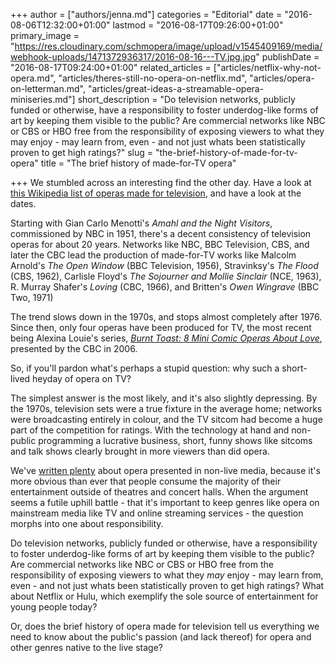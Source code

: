 +++
author = ["authors/jenna.md"]
categories = "Editorial"
date = "2016-08-06T12:32:00+01:00"
lastmod = "2016-08-17T09:26:00+01:00"
primary_image = "https://res.cloudinary.com/schmopera/image/upload/v1545409169/media/webhook-uploads/1471372936317/2016-08-16---TV.jpg.jpg"
publishDate = "2016-08-17T09:24:00+01:00"
related_articles = ["articles/netflix-why-not-opera.md", "articles/theres-still-no-opera-on-netflix.md", "articles/opera-on-letterman.md", "articles/great-ideas-a-streamable-opera-miniseries.md"]
short_description = "Do television networks, publicly funded or otherwise, have a responsibility to foster underdog-like forms of art by keeping them visible to the public? Are commercial networks like NBC or CBS or HBO free from the responsibility of exposing viewers to what they may enjoy - may learn from, even - and not just whats been statistically proven to get high ratings?"
slug = "the-brief-history-of-made-for-tv-opera"
title = "The brief history of made-for-TV opera"

+++
We stumbled across an interesting find the other day. Have a look at [this Wikipedia list of operas made for television](https://en.wikipedia.org/wiki/List_of_television_operas), and have a look at the dates.

Starting with Gian Carlo Menotti's *Amahl and the Night Visitors*, commissioned by NBC in 1951, there's a decent consistency of television operas for about 20 years. Networks like NBC, BBC Television, CBS, and later the CBC lead the production of made-for-TV works like Malcolm Arnold's *The Open Window* (BBC Television, 1956), Stravinksy's *The Flood* (CBS, 1962), Carlisle Floyd's *The Sojourner and Mollie Sinclair* (NCE, 1963), R. Murray Shafer's *Loving* (CBC, 1966), and Britten's *Owen Wingrave* (BBC Two, 1971)

The trend slows down in the 1970s, and stops almost completely after 1976. Since then, only four operas have been produced for TV, the most recent being Alexina Louie's series, [*Burnt Toast: 8 Mini Comic Operas About Love*](/colin-mochrie-russell-braun-and-operagrams/), presented by the CBC in 2006.

So, if you'll pardon what's perhaps a stupid question: why such a short-lived heyday of opera on TV?

The simplest answer is the most likely, and it's also slightly depressing. By the 1970s, television sets were a true fixture in the average home; networks were broadcasting entirely in colour, and the TV sitcom had become a huge part of the competition for ratings. With the technology at hand and non-public programming a lucrative business, short, funny shows like sitcoms and talk shows clearly brought in more viewers than did opera.

We've [written plenty](/netflix-why-not-opera/) about opera presented in non-live media, because it's more obvious than ever that people consume the majority of their entertainment outside of theatres and concert halls. When the argument seems a futile uphill battle - that it's important to keep genres like opera on mainstream media like TV and online streaming services - the question morphs into one about responsibility.

Do television networks, publicly funded or otherwise, have a responsibility to foster underdog-like forms of art by keeping them visible to the public? Are commercial networks like NBC or CBS or HBO free from the responsibility of exposing viewers to what they *may* enjoy - may learn from, even - and not just whats been statistically proven to get high ratings? What about Netflix or Hulu, which exemplify the sole source of entertainment for young people today?

Or, does the brief history of opera made for television tell us everything we need to know about the public's passion (and lack thereof) for opera and other genres native to the live stage?